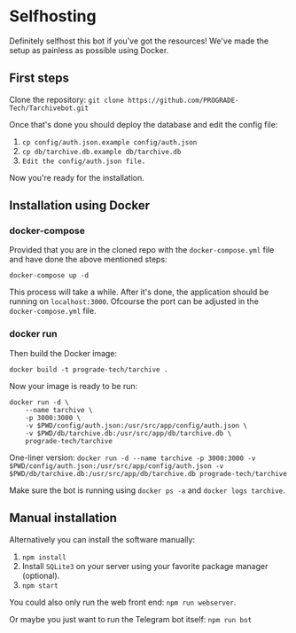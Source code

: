 # Selfhosting
Definitely selfhost this bot if you've got the resources! We've made the setup as painless as possible using Docker.

## First steps

Clone the repository: `git clone https://github.com/PROGRADE-Tech/Tarchivebot.git`

Once that's done you should deploy the database and edit the config file:

1. `cp config/auth.json.example config/auth.json`
2. `cp db/tarchive.db.example db/tarchive.db`
3. `Edit the config/auth.json file.`

Now you're ready for the installation.

## Installation using Docker
### docker-compose
Provided that you are in the cloned repo with the `docker-compose.yml` file and have done the above mentioned steps:
```
docker-compose up -d
```
This process will take a while. After it's done, the application should be running on `localhost:3000`. Ofcourse the port can be adjusted in the `docker-compose.yml` file.


### docker run

Then build the Docker image:

```
docker build -t prograde-tech/tarchive .
```

Now your image is ready to be run:

```
docker run -d \
	--name tarchive \
	-p 3000:3000 \
	-v $PWD/config/auth.json:/usr/src/app/config/auth.json \
	-v $PWD/db/tarchive.db:/usr/src/app/db/tarchive.db \
	prograde-tech/tarchive
```
One-liner version: `docker run -d --name tarchive -p 3000:3000 -v $PWD/config/auth.json:/usr/src/app/config/auth.json -v $PWD/db/tarchive.db:/usr/src/app/db/tarchive.db prograde-tech/tarchive`

Make sure the bot is running using `docker ps -a` and `docker logs tarchive`.

## Manual installation
Alternatively you can install the software manually:

1. `npm install`
2. Install `SQLite3` on your server using your favorite package manager (optional).
3. `npm start`

You could also only run the web front end: `npm run webserver`.

Or maybe you just want to run the Telegram bot itself: `npm run bot`
